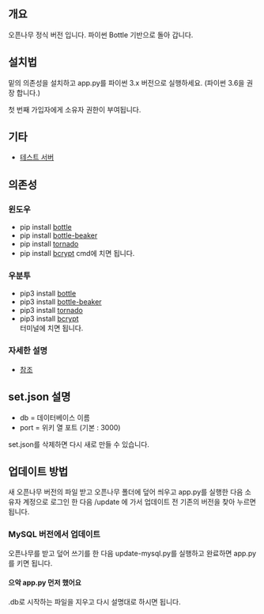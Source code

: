 ﻿## 개요
오픈나무 정식 버전 입니다. 파이썬 Bottle 기반으로 돌아 갑니다.

## 설치법
밑의 의존성을 설치하고 app.py를 파이썬 3.x 버전으로 실행하세요. (파이썬 3.6을 권장 합니다.)

첫 번째 가입자에게 소유자 권한이 부여됩니다.

## 기타
 * [테스트 서버](http://namu.ml/)
 
## 의존성
### 윈도우
 * pip install [bottle](https://pypi.python.org/pypi/bottle)
 * pip install [bottle-beaker](https://pypi.python.org/pypi/bottle-beaker)
 * pip install [tornado](https://pypi.python.org/pypi/tornado)
 * pip install [bcrypt](https://pypi.python.org/pypi/bcrypt)
cmd에 치면 됩니다.
### 우분투
 * pip3 install [bottle](https://pypi.python.org/pypi/bottle)
 * pip3 install [bottle-beaker](https://pypi.python.org/pypi/bottle-beaker)
 * pip3 install [tornado](https://pypi.python.org/pypi/tornado)
 * pip3 install [bcrypt](https://pypi.python.org/pypi/bcrypt)\
터미널에 치면 됩니다.
### 자세한 설명
 * [참조](http://namu.ml/w/오픈나무%2F설치법)
 
## set.json 설명
 * db = 데이터베이스 이름
 * port = 위키 열 포트 (기본 : 3000)

set.json를 삭제하면 다시 새로 만들 수 있습니다.

## 업데이트 방법
새 오픈나무 버전의 파일 받고 오픈나무 폴더에 덮어 씌우고 app.py를 실행한 다음 소유자 계정으로 로그인 한 다음 /update 에 가서 업데이트 전 기존의 버전을 찾아 누르면 됩니다.

### MySQL 버전에서 업데이트
오픈나무를 받고 덮어 쓰기를 한 다음 update-mysql.py를 실행하고 완료하면 app.py를 키면 됩니다.

#### 으악 app.py 먼저 했어요
.db로 시작하는 파일을 지우고 다시 설명대로 하시면 됩니다.